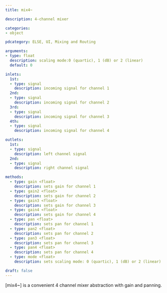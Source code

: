 ```yaml
---
title: mix4~

description: 4-channel mixer

categories:
- object

pdcategory: ELSE, UI, Mixing and Routing

arguments:
- type: float
  description: scaling mode:0 (quartic), 1 (dB) or 2 (linear)
  default: 0

inlets:
  1st:
  - type: signal
    description: incoming signal for channel 1
  2nd:
  - type: signal
    description: incoming signal for channel 2
  3rd:
  - type: signal
    description: incoming signal for channel 3
  4th:
  - type: signal
    description: incoming signal for channel 4

outlets:
  1st:
  - type: signal
    description: left channel signal
  2nd:
  - type: signal
    description: right channel signal

methods:
  - type: gain <float>
    description: sets gain for channel 1
  - type: gain2 <float>
    description: sets gain for channel 2
  - type: gain3 <float>
    description: sets gain for channel 3
  - type: gain4 <float>
    description: sets gain for channel 4
  - type: pan <float>
    description: sets pan for channel 1
  - type: pan2 <float>
    description: sets pan for channel 2
  - type: pan3 <float>
    description: sets pan for channel 3
  - type: pan4 <float>
    description: sets pan for channel 4
  - type: mode <float>
    description: sets scaling mode: 0 (quartic), 1 (dB) or 2 (linear)

draft: false
---
```


[mix4~] is a convenient 4 channel mixer abstraction with gain and panning.
